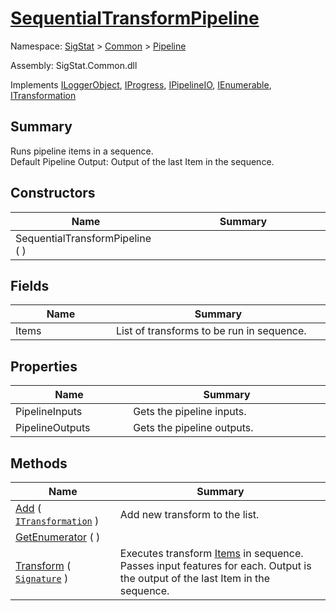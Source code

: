 # [SequentialTransformPipeline](./SequentialTransformPipeline.md)

Namespace: [SigStat]() > [Common](./../README.md) > [Pipeline](./README.md)

Assembly: SigStat.Common.dll

Implements [ILoggerObject](./../ILoggerObject.md), [IProgress](./../Helpers/IProgress.md), [IPipelineIO](./IPipelineIO.md), [IEnumerable](https://docs.microsoft.com/en-us/dotnet/api/System.Collections.IEnumerable), [ITransformation](./../ITransformation.md)

## Summary
Runs pipeline items in a sequence.  <br>Default Pipeline Output: Output of the last Item in the sequence.

## Constructors

| Name<div><a href="#"><img width=225></a></div> | Summary<div><a href="#"><img width=525></a></div> | 
| --- | --- | 
| SequentialTransformPipeline (  ) |  | 


## Fields

| Name<div><a href="#"><img width=225></a></div> | Summary<div><a href="#"><img width=525></a></div> | 
| --- | --- | 
| Items | List of transforms to be run in sequence. | 


## Properties

| Name<div><a href="#"><img width=225></a></div> | Summary<div><a href="#"><img width=525></a></div> | 
| --- | --- | 
| PipelineInputs | Gets the pipeline inputs. | 
| PipelineOutputs | Gets the pipeline outputs. | 


## Methods

| Name<div><a href="#"><img width=225></a></div> | Summary<div><a href="#"><img width=525></a></div> | 
| --- | --- | 
| [Add](./Methods/SequentialTransformPipeline--Add.md) ( [`ITransformation`](./../ITransformation.md) ) | Add new transform to the list. | 
| [GetEnumerator](./Methods/SequentialTransformPipeline--GetEnumerator.md) (  ) |  | 
| [Transform](./Methods/SequentialTransformPipeline--Transform.md) ( [`Signature`](./../Signature.md) ) | Executes transform [Items](https://github.com/hargitomi97/sigstat/blob/master/docs/md/SigStat/Common/Pipeline/SequentialTransformPipeline.md) in sequence.  Passes input features for each.  Output is the output of the last Item in the sequence. | 


